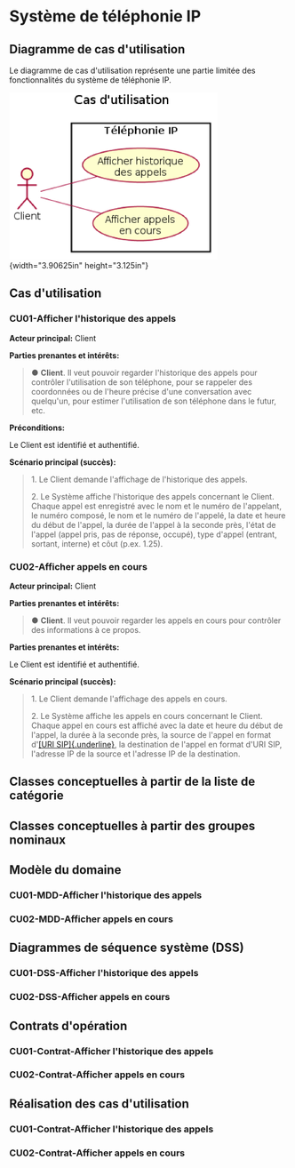 # Système de téléphonie IP

## Diagramme de cas d'utilisation


Le diagramme de cas d'utilisation représente une partie limitée des
fonctionnalités du système de téléphonie IP.

![](/assets/exercices.gddoc.docx/image4.png){width="3.90625in" height="3.125in"}

 

## Cas d'utilisation


### CU01-Afficher l\'historique des appels

**Acteur principal:** Client

**Parties prenantes et intérêts:**

> ● **Client**. Il veut pouvoir regarder l'historique des appels pour
> contrôler l'utilisation de son téléphone, pour se rappeler des
> coordonnées ou de l'heure précise d'une conversation avec quelqu'un,
> pour estimer l'utilisation de son téléphone dans le futur, etc.

**Préconditions:**

Le Client est identifié et authentifié.

**Scénario principal (succès):**

> 1\. Le Client demande l'affichage de l'historique des appels.
>
> 2\. Le Système affiche l'historique des appels concernant le Client.
> Chaque appel est enregistré avec le nom et le numéro de l'appelant, le
> numéro composé, le nom et le numéro de l'appelé, la date et heure du
> début de l'appel, la durée de l'appel à la seconde près, l'état de
> l'appel (appel pris, pas de réponse, occupé), type d'appel (entrant,
> sortant, interne) et côut (p.ex. 1.25).

### CU02-Afficher appels en cours

**Acteur principal:** Client

**Parties prenantes et intérêts:**

> ● **Client**. Il veut pouvoir regarder les appels en cours pour
> contrôler des informations à ce propos.

**Parties prenantes et intérêts:**

Le Client est identifié et authentifié.

**Scénario principal (succès):**

> 1\. Le Client demande l'affichage des appels en cours.
>
> 2\. Le Système affiche les appels en cours concernant le Client.
> Chaque appel en cours est affiché avec la date et heure du début de
> l'appel, la durée à la seconde près, la source de l'appel en format
> d'[[URI
> SIP]{.underline}](https://en.wikipedia.org/wiki/SIP_URI_scheme), la
> destination de l'appel en format d'URI SIP, l'adresse IP de la source
> et l'adresse IP de la destination.

## Classes conceptuelles à partir de la liste de catégorie


## Classes conceptuelles à partir des groupes nominaux


## Modèle du domaine


### CU01-MDD-Afficher l\'historique des appels

### CU02-MDD-Afficher appels en cours

## Diagrammes de séquence système (DSS)

### CU01-DSS-Afficher l\'historique des appels

### CU02-DSS-Afficher appels en cours

## Contrats d'opération

### CU01-Contrat-Afficher l\'historique des appels

### CU02-Contrat-Afficher appels en cours

## Réalisation des cas d'utilisation


### CU01-Contrat-Afficher l\'historique des appels

### CU02-Contrat-Afficher appels en cours

 
